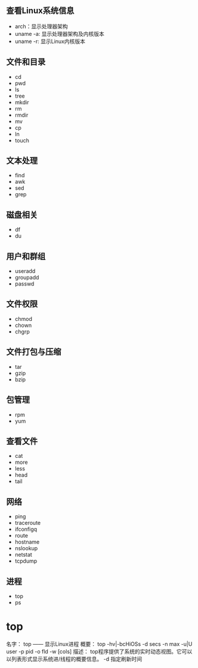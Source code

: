 ## 查看Linux系统信息
- arch：显示处理器架构
- uname -a: 显示处理器架构及内核版本
- uname -r: 显示Linux内核版本
## 文件和目录
- cd
- pwd
- ls
- tree
- mkdir
- rm
- rmdir
- mv
- cp
- ln
- touch
## 文本处理
- find
- awk
- sed
- grep
## 磁盘相关
- df
- du
## 用户和群组
- useradd
- groupadd
- passwd
## 文件权限
- chmod
- chown
- chgrp
## 文件打包与压缩
- tar
- gzip
- bzip
## 包管理
- rpm
- yum
## 查看文件
- cat
- more
- less
- head
- tail
## 网络
- ping
- traceroute
- ifconfigq
- route
- hostname
- nslookup
- netstat
- tcpdump
## 进程
- top
- ps

# top
名字：
    top —— 显示Linux进程
概要：
    top -hv|-bcHiOSs -d secs -n max -u|U user -p pid -o fld -w [cols]
描述：
    top程序提供了系统的实时动态视图。它可以以列表形式显示系统进/线程的概要信息。
    -d 指定刷新时间